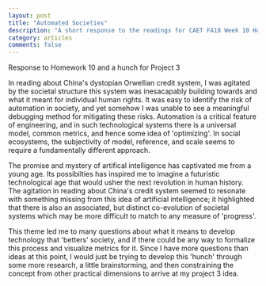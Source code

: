 ```yaml
---
layout: post
title: "Automated Societies"
description: "A short response to the readings for CAET FA18 Week 10 Homework assignment and possible leads for project 3"
category: articles
comments: false
---
```


Response to Homework 10 and a hunch for Project 3

In reading about China's dystopian Orwellian credit system, I was agitated by the societal structure this system was inesacapably building towards and what it meant for individual human rights. It was easy to identify the risk of automation in society, and yet somehow I was unable to see a meaningful debugging method for mitigating these risks. Automation is a critical feature of engineering, and in such technological systems there is a universal model, common metrics, and hence some idea of 'optimizing'. In social ecosystems, the subjectivity of model, reference, and scale seems to require a fundamentally different approach.

The promise and mystery of artifical intelligence has captivated me from a young age. Its possibilties has inspired me to imagine a futuristic technological age that would usher the next revolution in human history. The agitation in reading about China's credit system seemed to resonate with something missing from this idea of artificial intelligence; it highlighted that there is also an associated, but distinct co-evolution of societal systems which may be more difficult to match to any measure of 'progress'.

This theme led me to many questions about what it means to develop technology that 'betters' society, and if there could be any way to formalize this process and visualize metrics for it. Since I have more questions than ideas at this point, I would just be trying to develop this 'hunch' through some more research, a little brainstorming, and then constraining the concept from other practical dimensions to arrive at my project 3 idea.  
